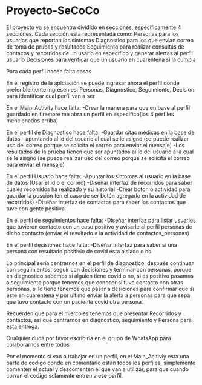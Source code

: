 # Proyecto-SeCoCo

El proyecto ya se encuentra dividido en secciones, especificamente 4 secciones.
Cada sección esta representada como: Personas para los usuarios que reportan los sintomas
Diagnostico para los que envian correo de toma de prubas y resultados
Seguimiento para realizar consultas de contacos y recorridos de un usario en específico y generar alertas al perfil usuario 
Decisiones para verificar que un usuario en cuarentena si la cumpla


Para cada perfil hacen falta cosas

En el registro de la aplciación se puede ingresar ahora el perfil donde preferiblemente ingresen es: Personas, Diagnostico, Seguimiento, Decision
para identificar cual perfil van a ser

En el Main_Activity hace falta:
-Crear la manera para que en base al perfil guardado en firestore me abra un perfil en especifico(los 4 perfiles mencionados arriba)

En el perfil de Diagnostico hace falta:
-Guardar citas médicas en la base de datos - apuntando al Id del usuario al cual se le asigno (se puede realizar uso del correo porque se solicita el correo para enviar el    mensaje)
-Los resultados de la prueba tienen que ser apuntados al Id del usuario a la cual se le asigno (se puede realizar uso del correo porque se solicita el correo para enviar el mensaje)

En el perfil Usuario hace falta:
-Apuntar los sintomas al usuario en la base de datos (Usar el Id o el correo)
-Diseñar interfaz de recorridos para saber cuales recorridos ha realizado y su historial 
-Crear boton o actividad para guardar la posción (en el caso de ser botón agregarlo en la actividad de recorridos)
-Diseñar interfaz de contactos para saber los contactos que tuve con gente positiva

En el perfil de seguimientos hace falta:
-Diseñar interfaz para listar usuarios que tuvieron contacto con un caso positivo y avisarle al perfil personas de dicho contacto (enviar el resultado a la actividad de contactos_personas)

En el perfil decisiones hace falta:
-Diseñar interfaz para saber si una persona con resultado positivio de covid esta aislado o no

Lo principal sería centrarnos en el perfil de diagnostico, después continuar con seguimientos, seguir con decisiones y terminar con personas, porque en diagnostico sabemos si alguien tiene covid o no, si es positivo pasamos a seguimiento porque tenemos que conocer si tuvo contacto con otras personas, si lo tiene tenemos que pasar a desiciones para confirmar que si este en cuarentena y por ultimo enviar la alerta a personas para que sepa que tuvo contacto con un paciente covid otra persona.

Recuerden que para el miercoles tenemos que presentar Recorridos y contactos, así que centrarnos en diagnostico, seguimiento y Persona para esta entrega.

Cualquier duda por favor escribirla en el grupo de WhatsApp para colaborarnos entre todos

Por el momento si van a trabajar en un perfil, en el Main_Acitiviy esta una parte de codigo donde en comentario estan todos los perfiles, simplemente comenten el actual y descomenten el que van a utilizar, para que cuando corran el codigo solamente entren a ese perfil.
